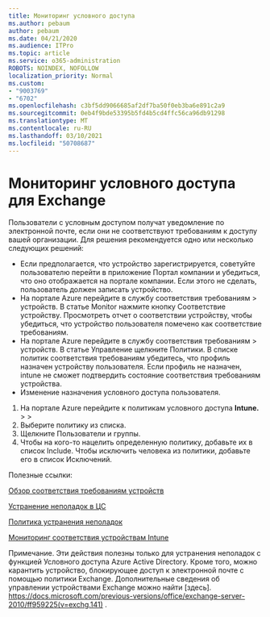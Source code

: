 ```yaml
---
title: Мониторинг условного доступа
ms.author: pebaum
author: pebaum
ms.date: 04/21/2020
ms.audience: ITPro
ms.topic: article
ms.service: o365-administration
ROBOTS: NOINDEX, NOFOLLOW
localization_priority: Normal
ms.custom:
- "9003769"
- "6702"
ms.openlocfilehash: c3bf5dd9066685af2df7ba50f0eb3ba6e891c2a9
ms.sourcegitcommit: 0eb4f9bde53395b5fd4b5cd4ffc56ca96db91298
ms.translationtype: MT
ms.contentlocale: ru-RU
ms.lasthandoff: 03/10/2021
ms.locfileid: "50708687"
---
```

# <a name="monitoring-conditional-access-for-exchange"></a>Мониторинг условного доступа для Exchange

Пользователи с условным доступом получат уведомление по электронной почте, если они не соответствуют требованиям к доступу вашей организации. Для решения рекомендуется одно или несколько следующих решений:

- Если предполагается, что устройство зарегистрируется, советуйте пользователю перейти в приложение Портал компании и убедиться, что оно отображается на портале компании. Если этого не сделать, пользователь должен записать устройство.
- На портале Azure перейдите в службу соответствия требованиям > устройств. В статье Monitor нажмите кнопку Соответствие устройству. Просмотреть отчет о соответствии устройству, чтобы убедиться, что устройство пользователя помечено как соответствие требованиям.
- На портале Azure перейдите в службу соответствия требованиям > устройств. В статье Управление щелкните Политики. В списке политик соответствия требованиям убедитесь, что профиль назначен устройству пользователя. Если профиль не назначен, intune не сможет подтвердить состояние соответствия требованиям устройства.
- Изменение назначения условного доступа пользователя.

1. На портале Azure перейдите к политикам условного доступа **Intune.**  >    >  
2. Выберите политику из списка.
3. Щелкните Пользователи и группы.
4. Чтобы на кого-то нацелить определенную политику, добавьте их в список Include. Чтобы исключить человека из политики, добавьте его в список Исключений.

Полезные ссылки:

[Обзор соответствия требованиям устройств](https://docs.microsoft.com/intune/device-compliance-get-started)

[Устранение неполадок в ЦС](https://docs.microsoft.com/intune/troubleshoot-conditional-access)

[Политика устранения неполадок](https://docs.microsoft.com/troubleshoot/mem/intune/troubleshoot-policies-in-microsoft-intune)

[Мониторинг соответствия устройствам Intune](https://docs.microsoft.com/intune/compliance-policy-monitor)

Примечание. Эти действия полезны только для устранения неполадок с функцией Условного доступа Azure Active Directory. Кроме того, можно карантить устройство, блокирующее доступ к электронной почте с помощью политики Exchange. Дополнительные сведения об управлении устройствами Exchange можно найти [здесь]. https://docs.microsoft.com/previous-versions/office/exchange-server-2010/ff959225(v=exchg.141) .
